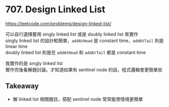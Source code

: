 # 707. Design Linked List

<https://leetcode.com/problems/design-linked-list/>

可以自行選擇要用 singly linked list 或是 doubly linked list 來實作  
singly linked list 的設計較簡單，`addAtHead` 是 constant time，`addAtTail` 則是 linear time  
doubly linked list 則是在 `addAtHead` 和 `addAtTail` 都是 constant time

我實作的是 singly linked list  
實作完後看解題討論，才知道如果有 sentinel node 的話，程式邏輯會更簡單些

## Takeaway

- 解 linked list 相關題目，搭配 sentinel node 常常能使情境更簡單
